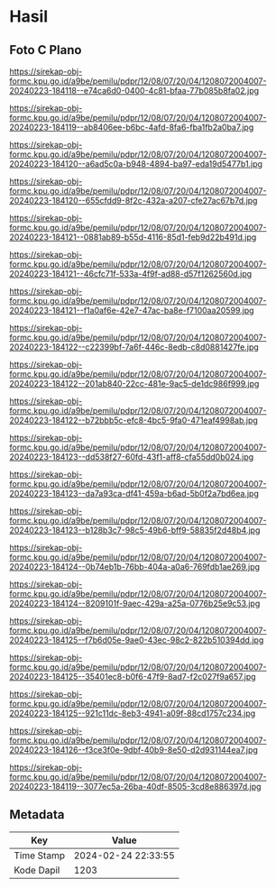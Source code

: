 # Hasil

## Foto C Plano

https://sirekap-obj-formc.kpu.go.id/a9be/pemilu/pdpr/12/08/07/20/04/1208072004007-20240223-184118--e74ca6d0-0400-4c81-bfaa-77b085b8fa02.jpg

https://sirekap-obj-formc.kpu.go.id/a9be/pemilu/pdpr/12/08/07/20/04/1208072004007-20240223-184119--ab8406ee-b6bc-4afd-8fa6-fba1fb2a0ba7.jpg

https://sirekap-obj-formc.kpu.go.id/a9be/pemilu/pdpr/12/08/07/20/04/1208072004007-20240223-184120--a6ad5c0a-b948-4894-ba97-eda19d5477b1.jpg

https://sirekap-obj-formc.kpu.go.id/a9be/pemilu/pdpr/12/08/07/20/04/1208072004007-20240223-184120--655cfdd9-8f2c-432a-a207-cfe27ac67b7d.jpg

https://sirekap-obj-formc.kpu.go.id/a9be/pemilu/pdpr/12/08/07/20/04/1208072004007-20240223-184121--0881ab89-b55d-4116-85d1-feb9d22b491d.jpg

https://sirekap-obj-formc.kpu.go.id/a9be/pemilu/pdpr/12/08/07/20/04/1208072004007-20240223-184121--46cfc71f-533a-4f9f-ad88-d57f1262560d.jpg

https://sirekap-obj-formc.kpu.go.id/a9be/pemilu/pdpr/12/08/07/20/04/1208072004007-20240223-184121--f1a0af6e-42e7-47ac-ba8e-f7100aa20599.jpg

https://sirekap-obj-formc.kpu.go.id/a9be/pemilu/pdpr/12/08/07/20/04/1208072004007-20240223-184122--c22399bf-7a6f-446c-8edb-c8d0881427fe.jpg

https://sirekap-obj-formc.kpu.go.id/a9be/pemilu/pdpr/12/08/07/20/04/1208072004007-20240223-184122--201ab840-22cc-481e-9ac5-de1dc986f999.jpg

https://sirekap-obj-formc.kpu.go.id/a9be/pemilu/pdpr/12/08/07/20/04/1208072004007-20240223-184122--b72bbb5c-efc8-4bc5-9fa0-471eaf4998ab.jpg

https://sirekap-obj-formc.kpu.go.id/a9be/pemilu/pdpr/12/08/07/20/04/1208072004007-20240223-184123--dd538f27-60fd-43f1-aff8-cfa55dd0b024.jpg

https://sirekap-obj-formc.kpu.go.id/a9be/pemilu/pdpr/12/08/07/20/04/1208072004007-20240223-184123--da7a93ca-df41-459a-b6ad-5b0f2a7bd6ea.jpg

https://sirekap-obj-formc.kpu.go.id/a9be/pemilu/pdpr/12/08/07/20/04/1208072004007-20240223-184123--b128b3c7-98c5-49b6-bff9-58835f2d48b4.jpg

https://sirekap-obj-formc.kpu.go.id/a9be/pemilu/pdpr/12/08/07/20/04/1208072004007-20240223-184124--0b74eb1b-76bb-404a-a0a6-769fdb1ae269.jpg

https://sirekap-obj-formc.kpu.go.id/a9be/pemilu/pdpr/12/08/07/20/04/1208072004007-20240223-184124--8209101f-9aec-429a-a25a-0776b25e9c53.jpg

https://sirekap-obj-formc.kpu.go.id/a9be/pemilu/pdpr/12/08/07/20/04/1208072004007-20240223-184125--f7b6d05e-9ae0-43ec-98c2-822b510394dd.jpg

https://sirekap-obj-formc.kpu.go.id/a9be/pemilu/pdpr/12/08/07/20/04/1208072004007-20240223-184125--35401ec8-b0f6-47f9-8ad7-f2c027f9a657.jpg

https://sirekap-obj-formc.kpu.go.id/a9be/pemilu/pdpr/12/08/07/20/04/1208072004007-20240223-184125--921c11dc-8eb3-4941-a09f-88cd1757c234.jpg

https://sirekap-obj-formc.kpu.go.id/a9be/pemilu/pdpr/12/08/07/20/04/1208072004007-20240223-184126--f3ce3f0e-9dbf-40b9-8e50-d2d931144ea7.jpg

https://sirekap-obj-formc.kpu.go.id/a9be/pemilu/pdpr/12/08/07/20/04/1208072004007-20240223-184119--3077ec5a-26ba-40df-8505-3cd8e886397d.jpg


## Metadata

| Key        | Value               |
| ---------- | ------------------- |
| Time Stamp | 2024-02-24 22:33:55 |
| Kode Dapil | 1203                |



